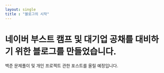 ```yaml
---
layout: single
title : "블로그의 시작"
---
```


# 네이버 부스트 캠프 및 대기업 공채를 대비하기 위한 블로그를 만들었습니다.

백준 문제풀이 및 개인 프로젝트 관한 포스트를 올릴 예정입니다.
